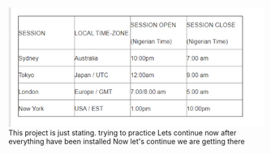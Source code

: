 ![](https://github.com/akinolafusi/DAREY.IO-PROJECTS/blob/main/trading%20sessions.PNG)
This project is just stating. trying to practice
Lets continue now after everything have been installed 
Now let's continue
we are getting there 
